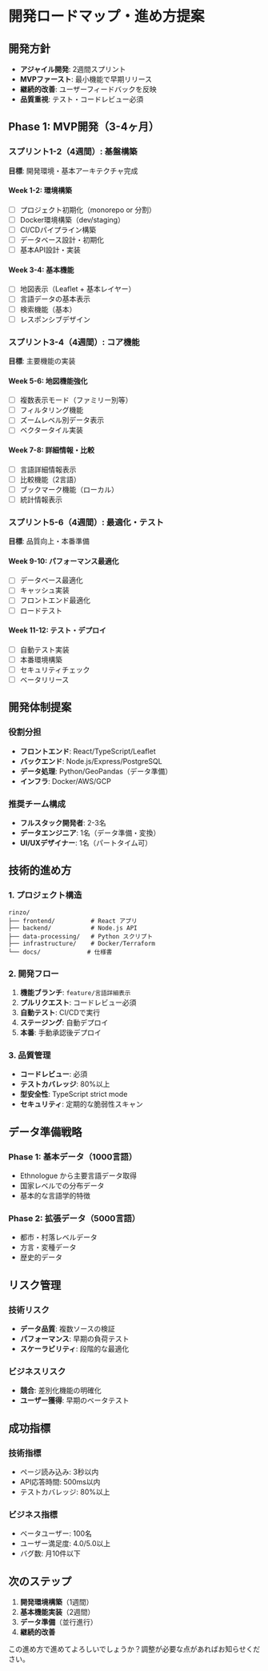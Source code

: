 # 開発ロードマップ・進め方提案

## 開発方針
- **アジャイル開発**: 2週間スプリント
- **MVPファースト**: 最小機能で早期リリース
- **継続的改善**: ユーザーフィードバックを反映
- **品質重視**: テスト・コードレビュー必須

## Phase 1: MVP開発（3-4ヶ月）

### スプリント1-2（4週間）: 基盤構築
**目標**: 開発環境・基本アーキテクチャ完成

#### Week 1-2: 環境構築
- [ ] プロジェクト初期化（monorepo or 分割）
- [ ] Docker環境構築（dev/staging）
- [ ] CI/CDパイプライン構築
- [ ] データベース設計・初期化
- [ ] 基本API設計・実装

#### Week 3-4: 基本機能
- [ ] 地図表示（Leaflet + 基本レイヤー）
- [ ] 言語データの基本表示
- [ ] 検索機能（基本）
- [ ] レスポンシブデザイン

### スプリント3-4（4週間）: コア機能
**目標**: 主要機能の実装

#### Week 5-6: 地図機能強化
- [ ] 複数表示モード（ファミリー別等）
- [ ] フィルタリング機能
- [ ] ズームレベル別データ表示
- [ ] ベクタータイル実装

#### Week 7-8: 詳細情報・比較
- [ ] 言語詳細情報表示
- [ ] 比較機能（2言語）
- [ ] ブックマーク機能（ローカル）
- [ ] 統計情報表示

### スプリント5-6（4週間）: 最適化・テスト
**目標**: 品質向上・本番準備

#### Week 9-10: パフォーマンス最適化
- [ ] データベース最適化
- [ ] キャッシュ実装
- [ ] フロントエンド最適化
- [ ] ロードテスト

#### Week 11-12: テスト・デプロイ
- [ ] 自動テスト実装
- [ ] 本番環境構築
- [ ] セキュリティチェック
- [ ] ベータリリース

## 開発体制提案

### 役割分担
- **フロントエンド**: React/TypeScript/Leaflet
- **バックエンド**: Node.js/Express/PostgreSQL
- **データ処理**: Python/GeoPandas（データ準備）
- **インフラ**: Docker/AWS/GCP

### 推奨チーム構成
- **フルスタック開発者**: 2-3名
- **データエンジニア**: 1名（データ準備・変換）
- **UI/UXデザイナー**: 1名（パートタイム可）

## 技術的進め方

### 1. プロジェクト構造
```
rinzo/
├── frontend/          # React アプリ
├── backend/           # Node.js API
├── data-processing/   # Python スクリプト
├── infrastructure/    # Docker/Terraform
└── docs/             # 仕様書
```

### 2. 開発フロー
1. **機能ブランチ**: `feature/言語詳細表示`
2. **プルリクエスト**: コードレビュー必須
3. **自動テスト**: CI/CDで実行
4. **ステージング**: 自動デプロイ
5. **本番**: 手動承認後デプロイ

### 3. 品質管理
- **コードレビュー**: 必須
- **テストカバレッジ**: 80%以上
- **型安全性**: TypeScript strict mode
- **セキュリティ**: 定期的な脆弱性スキャン

## データ準備戦略

### Phase 1: 基本データ（1000言語）
- Ethnologue から主要言語データ取得
- 国家レベルでの分布データ
- 基本的な言語学的特徴

### Phase 2: 拡張データ（5000言語）
- 都市・村落レベルデータ
- 方言・変種データ
- 歴史的データ

## リスク管理

### 技術リスク
- **データ品質**: 複数ソースの検証
- **パフォーマンス**: 早期の負荷テスト
- **スケーラビリティ**: 段階的な最適化

### ビジネスリスク
- **競合**: 差別化機能の明確化
- **ユーザー獲得**: 早期のベータテスト

## 成功指標

### 技術指標
- ページ読み込み: 3秒以内
- API応答時間: 500ms以内
- テストカバレッジ: 80%以上

### ビジネス指標
- ベータユーザー: 100名
- ユーザー満足度: 4.0/5.0以上
- バグ数: 月10件以下

## 次のステップ

1. **開発環境構築**（1週間）
2. **基本機能実装**（2週間）
3. **データ準備**（並行進行）
4. **継続的改善**

この進め方で進めてよろしいでしょうか？調整が必要な点があればお知らせください。
